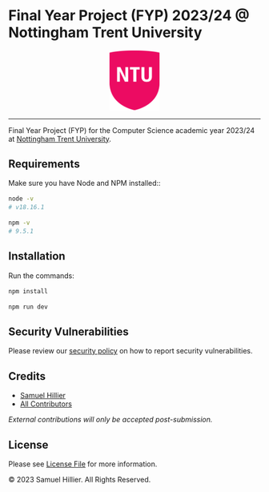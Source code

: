 # Final Year Project (FYP) 2023/24 @ Nottingham Trent University

<div align="center">
    <img src="src/assets/images/ntu-logo.webp" alt="Nottingham Trent University Logo" width="100">
</div>

---

Final Year Project (FYP) for the Computer Science academic year 2023/24 at [Nottingham Trent University](https://www.ntu.ac.uk/course/computer-science).

## Requirements

Make sure you have Node and NPM installed::

```bash
node -v
# v18.16.1
```
```bash
npm -v
# 9.5.1
```

## Installation

Run the commands:

```bash
npm install
```
```bash
npm run dev
```

## Security Vulnerabilities

Please review our [security policy](https://github.com/Zyphaex/fyp23-24/security/policy) on how to report security vulnerabilities.

## Credits

- [Samuel Hillier](https://github.com/Zyphaex)
- [All Contributors](https://github.com/Zyphaex/fyp23-24/contributors)

*External contributions will only be accepted post-submission.*

## License

Please see [License File](https://github.com/Zyphaex/fyp23-24/blob/main/LICENSE) for more information.

© 2023 Samuel Hillier. All Rights Reserved.
